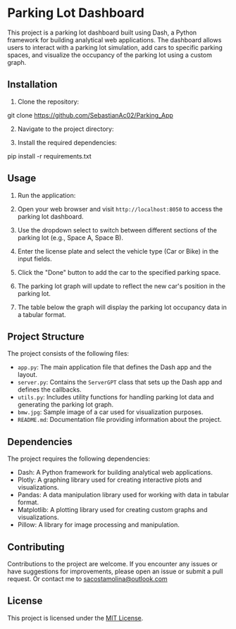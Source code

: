  # Parking Lot Dashboard

This project is a parking lot dashboard built using Dash, a Python framework for building analytical web applications. The dashboard allows users to interact with a parking lot simulation, add cars to specific parking spaces, and visualize the occupancy of the parking lot using a custom graph.

## Installation

1. Clone the repository:

git clone https://github.com/SebastianAc02/Parking_App


2. Navigate to the project directory:


3. Install the required dependencies:

pip install -r requirements.txt


## Usage

1. Run the application:


2. Open your web browser and visit `http://localhost:8050` to access the parking lot dashboard.

3. Use the dropdown select to switch between different sections of the parking lot (e.g., Space A, Space B).

4. Enter the license plate and select the vehicle type (Car or Bike) in the input fields.

5. Click the "Done" button to add the car to the specified parking space.

6. The parking lot graph will update to reflect the new car's position in the parking lot.

7. The table below the graph will display the parking lot occupancy data in a tabular format.

## Project Structure

The project consists of the following files:

- `app.py`: The main application file that defines the Dash app and the layout.
- `server.py`: Contains the `ServerGPT` class that sets up the Dash app and defines the callbacks.
- `utils.py`: Includes utility functions for handling parking lot data and generating the parking lot graph.
- `bmw.jpg`: Sample image of a car used for visualization purposes.
- `README.md`: Documentation file providing information about the project.

## Dependencies

The project requires the following dependencies:

- Dash: A Python framework for building analytical web applications.
- Plotly: A graphing library used for creating interactive plots and visualizations.
- Pandas: A data manipulation library used for working with data in tabular format.
- Matplotlib: A plotting library used for creating custom graphs and visualizations.
- Pillow: A library for image processing and manipulation.

## Contributing

Contributions to the project are welcome. If you encounter any issues or have suggestions for improvements, please open an issue or submit a pull request. Or contact me to sacostamolina@outlook.com

## License

This project is licensed under the [MIT License](LICENSE).

